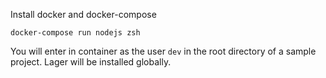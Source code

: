 Install docker and docker-compose

```
docker-compose run nodejs zsh
```

You will enter in container as the user `dev` in the root directory of a sample project.
Lager will be installed globally.
